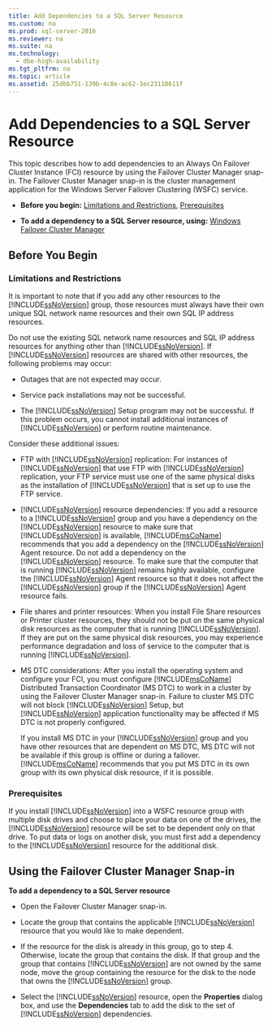```yaml
---
title: Add Dependencies to a SQL Server Resource
ms.custom: na
ms.prod: sql-server-2016
ms.reviewer: na
ms.suite: na
ms.technology: 
  - dbe-high-availability
ms.tgt_pltfrm: na
ms.topic: article
ms.assetid: 25dbb751-139b-4c8e-ac62-3ec23110611f
---
```

# Add Dependencies to a SQL Server Resource
  This topic describes how to add dependencies to an Always On Failover Cluster Instance (FCI) resource by using the Failover Cluster Manager snap-in. The Failover Cluster Manager snap-in is the cluster management application for the Windows Server Failover Clustering (WSFC) service.  
  
-   **Before you begin:**  [Limitations and Restrictions](#Restrictions), [Prerequisites](#Prerequisites)  
  
-   **To add a dependency to a SQL Server resource, using:** [Windows Failover Cluster Manager](#WinClusManager)  
  
##  <a name="BeforeYouBegin"></a> Before You Begin  
  
###  <a name="Restrictions"></a> Limitations and Restrictions  
 It is important to note that if you add any other resources to the [!INCLUDE[ssNoVersion](../../Topics/TopicNameContainA/includes/ssNoVersion_md.md)] group, those resources must always have their own unique SQL network name resources and their own SQL IP address resources.  
  
 Do not use the existing SQL network name resources and SQL IP address resources for anything other than [!INCLUDE[ssNoVersion](../../Topics/TopicNameContainA/includes/ssNoVersion_md.md)]. If [!INCLUDE[ssNoVersion](../../Topics/TopicNameContainA/includes/ssNoVersion_md.md)] resources are shared with other resources, the following problems may occur:  
  
-   Outages that are not expected may occur.  
  
-   Service pack installations may not be successful.  
  
-   The [!INCLUDE[ssNoVersion](../../Topics/TopicNameContainA/includes/ssNoVersion_md.md)] Setup program may not be successful. If this problem occurs, you cannot install additional instances of [!INCLUDE[ssNoVersion](../../Topics/TopicNameContainA/includes/ssNoVersion_md.md)] or perform routine maintenance.  
  
 Consider these additional issues:  
  
-   FTP with [!INCLUDE[ssNoVersion](../../Topics/TopicNameContainA/includes/ssNoVersion_md.md)] replication: For instances of [!INCLUDE[ssNoVersion](../../Topics/TopicNameContainA/includes/ssNoVersion_md.md)] that use FTP with [!INCLUDE[ssNoVersion](../../Topics/TopicNameContainA/includes/ssNoVersion_md.md)] replication, your FTP service must use one of the same physical disks as the installation of [!INCLUDE[ssNoVersion](../../Topics/TopicNameContainA/includes/ssNoVersion_md.md)] that is set up to use the FTP service.  
  
-   [!INCLUDE[ssNoVersion](../../Topics/TopicNameContainA/includes/ssNoVersion_md.md)] resource dependencies: If you add a resource to a [!INCLUDE[ssNoVersion](../../Topics/TopicNameContainA/includes/ssNoVersion_md.md)] group and you have a dependency on the [!INCLUDE[ssNoVersion](../../Topics/TopicNameContainA/includes/ssNoVersion_md.md)] resource to make sure that [!INCLUDE[ssNoVersion](../../Topics/TopicNameContainA/includes/ssNoVersion_md.md)] is available, [!INCLUDE[msCoName](../../Topics/TopicNameContainA/includes/msCoName_md.md)] recommends that you add a dependency on the [!INCLUDE[ssNoVersion](../../Topics/TopicNameContainA/includes/ssNoVersion_md.md)] Agent resource. Do not add a dependency on the [!INCLUDE[ssNoVersion](../../Topics/TopicNameContainA/includes/ssNoVersion_md.md)] resource. To make sure that the computer that is running [!INCLUDE[ssNoVersion](../../Topics/TopicNameContainA/includes/ssNoVersion_md.md)] remains highly available, configure the [!INCLUDE[ssNoVersion](../../Topics/TopicNameContainA/includes/ssNoVersion_md.md)] Agent resource so that it does not affect the [!INCLUDE[ssNoVersion](../../Topics/TopicNameContainA/includes/ssNoVersion_md.md)] group if the [!INCLUDE[ssNoVersion](../../Topics/TopicNameContainA/includes/ssNoVersion_md.md)] Agent resource fails.  
  
-   File shares and printer resources: When you install File Share resources or Printer cluster resources, they should not be put on the same physical disk resources as the computer that is running [!INCLUDE[ssNoVersion](../../Topics/TopicNameContainA/includes/ssNoVersion_md.md)]. If they are put on the same physical disk resources, you may experience performance degradation and loss of service to the computer that is running [!INCLUDE[ssNoVersion](../../Topics/TopicNameContainA/includes/ssNoVersion_md.md)].  
  
-   MS DTC considerations: After you install the operating system and configure your FCI, you must configure [!INCLUDE[msCoName](../../Topics/TopicNameContainA/includes/msCoName_md.md)] Distributed Transaction Coordinator (MS DTC) to work in a cluster by using the Failover Cluster Manager snap-in. Failure to cluster MS DTC will not block [!INCLUDE[ssNoVersion](../../Topics/TopicNameContainA/includes/ssNoVersion_md.md)] Setup, but [!INCLUDE[ssNoVersion](../../Topics/TopicNameContainA/includes/ssNoVersion_md.md)] application functionality may be affected if MS DTC is not properly configured.  
  
     If you install MS DTC in your [!INCLUDE[ssNoVersion](../../Topics/TopicNameContainA/includes/ssNoVersion_md.md)] group and you have other resources that are dependent on MS DTC, MS DTC will not be available if this group is offline or during a failover. [!INCLUDE[msCoName](../../Topics/TopicNameContainA/includes/msCoName_md.md)] recommends that you put MS DTC in its own group with its own physical disk resource, if it is possible.  
  
###  <a name="Prerequisites"></a> Prerequisites  
 If you install [!INCLUDE[ssNoVersion](../../Topics/TopicNameContainA/includes/ssNoVersion_md.md)] into a WSFC resource group with multiple disk drives and choose to place your data on one of the drives, the [!INCLUDE[ssNoVersion](../../Topics/TopicNameContainA/includes/ssNoVersion_md.md)] resource will be set to be dependent only on that drive. To put data or logs on another disk, you must first add a dependency to the [!INCLUDE[ssNoVersion](../../Topics/TopicNameContainA/includes/ssNoVersion_md.md)] resource for the additional disk.  
  
##  <a name="WinClusManager"></a> Using the Failover Cluster Manager Snap-in  
 **To add a dependency to a SQL Server resource**  
  
-   Open the Failover Cluster Manager snap-in.  
  
-   Locate the group that contains the applicable [!INCLUDE[ssNoVersion](../../Topics/TopicNameContainA/includes/ssNoVersion_md.md)] resource that you would like to make dependent.  
  
-   If the resource for the disk is already in this group, go to step 4. Otherwise, locate the group that contains the disk. If that group and the group that contains [!INCLUDE[ssNoVersion](../../Topics/TopicNameContainA/includes/ssNoVersion_md.md)] are not owned by the same node, move the group containing the resource for the disk to the node that owns the [!INCLUDE[ssNoVersion](../../Topics/TopicNameContainA/includes/ssNoVersion_md.md)] group.  
  
-   Select the [!INCLUDE[ssNoVersion](../../Topics/TopicNameContainA/includes/ssNoVersion_md.md)] resource, open the **Properties** dialog box, and use the **Dependencies** tab to add the disk to the set of [!INCLUDE[ssNoVersion](../../Topics/TopicNameContainA/includes/ssNoVersion_md.md)] dependencies.  
  
  